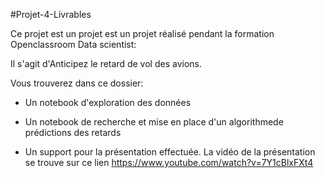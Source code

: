 #Projet-4-Livrables

Ce projet est un projet est un projet réalisé pendant la formation Openclassroom Data scientist:

Il s'agit d'Anticipez le retard de vol des avions.

Vous trouverez dans ce dossier:

- Un notebook d'exploration des données

- Un notebook de recherche et mise en place d'un algorithmede prédictions des retards

- Un support pour la présentation effectuée. La vidéo de la présentation se trouve sur ce lien https://www.youtube.com/watch?v=7Y1cBlxFXt4

